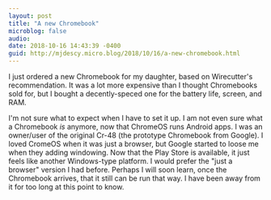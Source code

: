 ```yaml
---
layout: post
title: "A new Chromebook"
microblog: false
audio: 
date: 2018-10-16 14:43:39 -0400
guid: http://mjdescy.micro.blog/2018/10/16/a-new-chromebook.html
---
```


I just ordered a new Chromebook for my daughter, based on Wirecutter's recommendation. It was a lot more expensive than I thought Chromebooks sold for, but I bought a decently-speced one for the battery life, screen, and RAM.  

I'm not sure what to expect when I have to set it up. I am not even sure what a Chromebook _is_ anymore, now that ChromeOS runs Android apps. I was an owner/user of the original Cr-48 (the prototype Chromebook from Google). I loved CromeOS when it was just a browser, but Google started to loose me when they adding windowing. Now that the Play Store is available, it just feels like another Windows-type platform. I would prefer the "just a browser" version I had before. Perhaps I will soon learn, once the Chromebook arrives, that it still can be run that way. I have been away from it for too long at this point to know.
